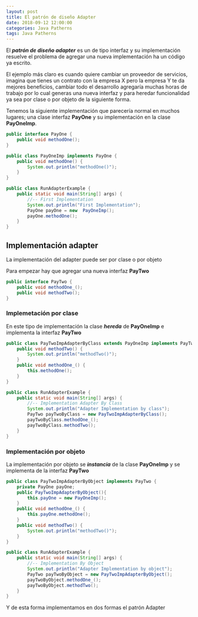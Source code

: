 ```yaml
---
layout: post
title: El patrón de diseño Adapter
date: 2018-09-12 12:00:00 
categories: Java Patherns
tags: Java Patherns
---
```



El __*patrón de diseño adapter*__ es un de tipo interfaz y su implementación resuelve el problema de agregar una nueva implementación ha un código ya escrito.

El ejemplo más claro es cuando quiere cambiar un proveedor de servicios, imagina que tienes un contrato con la empresa X pero la empresa Y te da mejores beneficios, cambiar todo el desarrollo agregaría muchas horas de trabajo por lo cual generas una nueva interfaz y para heredar funcionalidad ya sea por clase o por objeto de la siguiente forma.

Tenemos la siguiente implementación que parecería normal en muchos lugares; una clase interfaz __PayOne__ y su implementación en la clase __PayOneImp__.
```java
public interface PayOne {
	public void methodOne();
}
```

```java
public class PayOneImp implements PayOne {
	public void methodOne() {
		System.out.println("methodOne()");
	}
}
```

```java
public class RunAdapterExample {
	public static void main(String[] args) {
		//-- First Implementation
		System.out.println("First Implementation");
		PayOne payOne = new  PayOneImp();
		payOne.methodOne();
	}
}
```

## Implementación adapter

La implementación del adapter puede ser por clase o por objeto 

Para empezar hay que agregar una nueva interfaz __PayTwo__ 

```java
public interface PayTwo {
	public void methodOne_();
	public void methodTwo();
}
```

### Implemetación por clase

En este tipo de implementación la clase __*hereda*__ de __PayOneImp__ e implementa la interfaz __PayTwo__

```java
public class PayTwoImpAdapterByClass extends PayOneImp implements PayTwo {
	public void methodTwo() {
		System.out.println("methodTwo()");
	}
	public void methodOne_() {
		this.methodOne();
	}
}
```

```java
public class RunAdapterExample {
	public static void main(String[] args) {
		//-- Implementation Adapter By Class
		System.out.println("Adapter Implementation by class");
		PayTwo payTwoByClass = new PayTwoImpAdapterByClass();
		payTwoByClass.methodOne_();
		payTwoByClass.methodTwo();
	}
}
```

### Implementación por objeto

La implementación por objeto se __*instancia*__ de la clase __PayOneImp__ y se implementa de la interfaz __PayTwo__

```java
public class PayTwoImpAdapterByObject implements PayTwo {
	private PayOne payOne;
	public PayTwoImpAdapterByObject(){
		this.payOne = new PayOneImp();
	}
	public void methodOne_() {
		this.payOne.methodOne();
	}
	public void methodTwo() {
		System.out.println("methodTwo()");
	}
}
```

```java
public class RunAdapterExample {
	public static void main(String[] args) {
		//-- Implementation By Object
		System.out.println("Adapter Implementation by object");
		PayTwo payTwoByObject = new PayTwoImpAdapterByObject();
		payTwoByObject.methodOne_();
		payTwoByObject.methodTwo();
	}
}
```

Y de esta forma implementamos en dos formas el patrón Adapter
